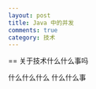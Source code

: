 ```yaml
---
layout: post
title: Java 中的并发
comments: true
category: 技术
---
```







== 关于技术什么什么事吗

什么什么什么
什么什么事
